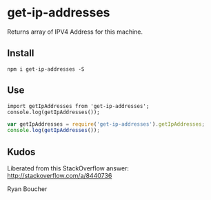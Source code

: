 # get-ip-addresses
Returns array of IPV4 Address for this machine.

## Install
~~~shell
npm i get-ip-addresses -S
~~~

## Use
~~~es6
import getIpAddresses from 'get-ip-addresses';
console.log(getIpAddresses());
~~~

~~~javascript
var getIpAddresses = require('get-ip-addresses').getIpAddresses;
console.log(getIpAddresses());
~~~

## Kudos
Liberated from this StackOverflow answer: http://stackoverflow.com/a/8440736

Ryan Boucher